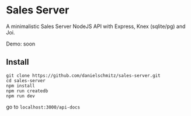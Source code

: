 # Sales Server

A minimalistic Sales Server NodeJS API with Express, Knex (sqlite/pg) and Joi.

Demo: soon

## Install

```
git clone https://github.com/danielschmitz/sales-server.git
cd sales-server
npm install
npm run createdb
npm run dev
```

go to `localhost:3000/api-docs` 


